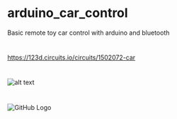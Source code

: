 # arduino_car_control
Basic remote toy car control with arduino and bluetooth
# 
https://123d.circuits.io/circuits/1502072-car
#
![alt text](https://raw.githubusercontent.com/Nobatgeldi/personal/master/Flickr%20(2).ico?token=ALKvSDePbhBOXEdT7JxUMc-4vlxIu619ks5XZvLpwA%3D%3D "Logo Title Text 1")
#
![GitHub Logo](https://raw.githubusercontent.com/Nobatgeldi/arduino_car_control/master/circuit%20arduino_l293D.png)
